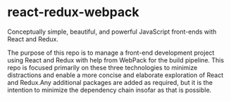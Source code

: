 # react-redux-webpack
Conceptually simple, beautiful, and powerful JavaScript front-ends with React and Redux.

The purpose of this repo is to manage a front-end development project using React and Redux with help from WebPack for the build pipeline. This repo is focused primarily on these three technologies to minimize distractions and enable a more concise and elaborate exploration of React and Redux.Any additional packages are added as required, but it is the intention to minimize the dependency chain insofar as that is possible.
